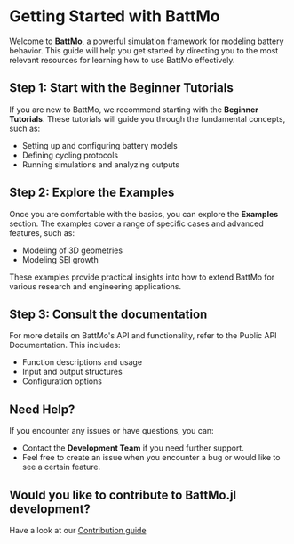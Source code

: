 # Getting Started with BattMo

Welcome to **BattMo**, a powerful simulation framework for modeling battery behavior. This guide will help you get started by directing you to the most relevant resources for learning how to use BattMo effectively.

## Step 1: Start with the Beginner Tutorials

If you are new to BattMo, we recommend starting with the **Beginner Tutorials**. These tutorials will guide you through the fundamental concepts, such as:

- Setting up and configuring battery models
- Defining cycling protocols
- Running simulations and analyzing outputs


## Step 2: Explore the Examples

Once you are comfortable with the basics, you can explore the **Examples** section. The examples cover a range of specific cases and advanced features, such as:

- Modeling of 3D geometries
- Modeling SEI growth

These examples provide practical insights into how to extend BattMo for various research and engineering applications.

## Step 3: Consult the documentation

For more details on BattMo's API and functionality, refer to the Public API Documentation. This includes:

- Function descriptions and usage
- Input and output structures
- Configuration options

## Need Help?

If you encounter any issues or have questions, you can:

- Contact the **Development Team** if you need further support.
- Feel free to create an issue when you encounter a bug or would like to see a certain feature.

## Would you like to contribute to BattMo.jl development?

Have a look at our [Contribution guide](../contribution/contribution.md)
